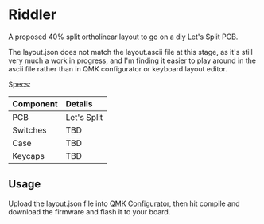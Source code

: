 # Riddler

A proposed 40% split ortholinear layout to go on a diy Let's Split PCB.

The layout.json does not match the layout.ascii file at this stage, as it's
still very much a work in progress, and I'm finding it easier to play around in
the ascii file rather than in QMK configurator or keyboard layout editor.

Specs:

| Component | Details                            |
|:----------|:-----------------------------------|
| PCB       | Let's Split                        |
| Switches  | TBD                                |
| Case      | TBD                                |
| Keycaps   | TBD                                |

## Usage

Upload the layout.json file into [QMK Configurator][conf], then hit compile and download
the firmware and flash it to your board.

[conf]: https://config.qmk.fm/